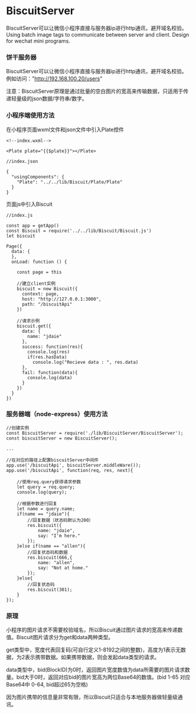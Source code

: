 # BiscuitServer
BiscuitServer可以让微信小程序直接与服务器ip进行http通讯，避开域名校验。Using batch image tags to communicate between server and client. Design for wechat mini programs.

### 饼干服务器
BiscuitServer可以让微信小程序直接与服务器ip进行http通讯，避开域名校验。
例如访问："http://192.168.100.20/users"

注意：BiscuitServer原理是通过批量的空白图片的宽高来传输数据，只适用于传递轻量级的json数据/字符串/数字。

### 小程序端使用方法
在小程序页面wxml文件和json文件中引入Plate控件
```
<!--index.wxml-->

<Plate plate="{{$plate}}"></Plate>
```

```
//index.json

{
  "usingComponents": {
    "Plate": "../../lib/Biscuit/Plate/Plate"
  }
}
```

页面js中引入Biscuit
```
//index.js

const app = getApp()
const Biscuit = require('../../lib/Biscuit/Biscuit.js')
let biscuit

Page({
  data: {
  },
  onLoad: function () {
    
    const page = this
    
    //建立client实例
    biscuit = new Biscuit({
      context: page,
      host: "http://127.0.0.1:3000",
      path: "/biscuitApi"
    })

    //请求示例
    biscuit.get({
      data: {
        name: "jdaie"
      },
      success: function(res){
        console.log(res)
        if(res.hasData) 
          console.log("Recieve data : ", res.data)
      },
      fail: function(data){
        console.log(data)
      }
    })
  }
})
```

### 服务器端（node-express）使用方法

```
//创建实例
const BiscuitServer = require('./lib/BiscuitServer/BiscuitServer');
const biscuitServer = new BiscuitServer();

...

//在对应的路径上配置biscuitServer中间件
app.use('/biscuitApi', biscuitServer.middleWare());
app.use('/biscuitApi', function(req, res, next){

	//使用req.query获得请求参数
	let query = req.query;
	console.log(query);

	//根据参数进行回复
	let name = query.name;
	if(name == "jdaie"){
		//回复数据（状态码默认为200）
		res.biscuit({
			name: "jdaie",
			say: "I'm here."
		});
	}else if(name == "allen"){
		//回复状态码和数据
		res.biscuit(666,{
			name: "allen",
			say: "Not at home."
		});
	}else{
		//回复状态码
		res.biscuit(301);
	}
});

```

### 原理
小程序的图片请求不需要校验域名，所以Biscuit通过图片请求的宽高来传递数值。Biscuit图片请求分为get和data两种类型。

get类型中，宽度代表回复码(可自行定义1-8192之间的整数)，高度为1表示无数据，为2表示携带数据。如果携带数据，则会发起data类型的请求。

data类型中，bid(BlockID)为0时，返回图片宽度数值为data所需要的图片请求数量。bid大于0时，返回对应bid的图片宽高为两位Base64的数值。(bid 1-65 对应 Base64中 0-64, bid超过65为空格)

因为图片携带的信息量非常有限，所以Biscuit只适合与本地服务器做轻量级通讯。

